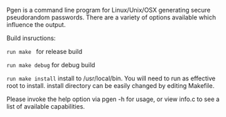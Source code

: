 Pgen is a command line program for Linux/Unix/OSX generating secure pseudorandom passwords. There are a variety of options available which influence the output.



Build insructions:

  `run make `       for release build
  
  `run make debug`  for debug build
  
  `run make install` install to /usr/local/bin. You will need to run as effective root to install.
                    install directory can be easily changed by editing Makefile.

Please invoke the help option via pgen -h for usage, or view info.c to see a list of available capabilities.

